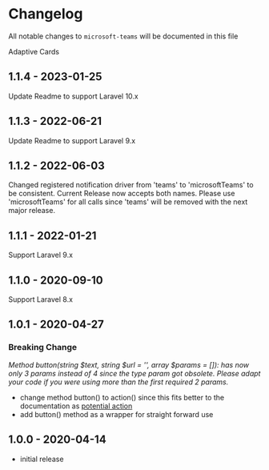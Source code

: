 # Changelog

All notable changes to `microsoft-teams` will be documented in this file

Adaptive Cards 

## 1.1.4 - 2023-01-25
Update Readme to support Laravel 10.x

## 1.1.3 - 2022-06-21
Update Readme to support Laravel 9.x

## 1.1.2 - 2022-06-03
Changed registered notification driver from 'teams' to 'microsoftTeams' to be consistent. Current Release now accepts both names.
Please use 'microsoftTeams' for all calls since 'teams' will be removed with the next major release.

## 1.1.1 - 2022-01-21
Support Laravel 9.x

## 1.1.0 - 2020-09-10
Support Laravel 8.x

## 1.0.1 - 2020-04-27

### Breaking Change
*Method button(string $text, string $url = '', array $params = []): has now only 3 params instead of 4 since the type param got obsolete. Please adapt your code if you were using more than the first required 2 params.*
- change method button() to action() since this fits better to the documentation as [potential action](https://docs.microsoft.com/en-us/outlook/actionable-messages/message-card-reference#actions)
- add button() method as a wrapper for straight forward use

## 1.0.0 - 2020-04-14

- initial release
